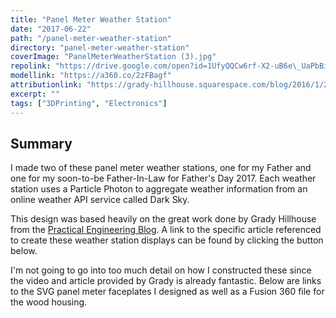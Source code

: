 ```yaml
---
title: "Panel Meter Weather Station"
date: "2017-06-22"
path: "/panel-meter-weather-station"
directory: "panel-meter-weather-station"
coverImage: "PanelMeterWeatherStation (3).jpg"
repolink: "https://drive.google.com/open?id=1UfyQQCw6rf-X2-uB6e\_UaPbBidxrGfp2"
modellink: "https://a360.co/2zFBagf"
attributionlink: "https://grady-hillhouse.squarespace.com/blog/2016/1/20/particle-photon-weather-station"
excerpt: ""
tags: ["3DPrinting", "Electronics"]
---
```


## Summary

I made two of these panel meter weather stations, one for my Father and one for my soon-to-be Father-In-Law for Father's Day 2017. Each weather station uses a Particle Photon to aggregate weather information from an online weather API service called Dark Sky.

This design was based heavily on the great work done by Grady Hillhouse from the [Practical Engineering Blog](https://grady-hillhouse.squarespace.com/). A link to the specific article referenced to create these weather station displays can be found by clicking the button below.

I'm not going to go into too much detail on how I constructed these since the video and article provided by Grady is already fantastic. Below are links to the SVG panel meter faceplates I designed as well as a Fusion 360 file for the wood housing.